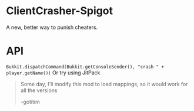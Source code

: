 # ClientCrasher-Spigot
A new, better way to punish cheaters.

# API
```Bukkit.dispatchCommand(Bukkit.getConsoleSender(), "crash " + player.getName())```
Or try using JitPack

> Some day, I'll modify this mod to load mappings, so it would work for all the versions
> 
>  -gotitim

